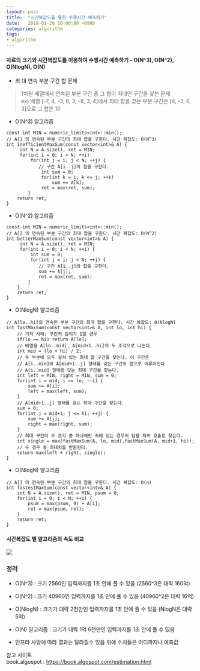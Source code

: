 ```yaml
---
layout: post
title:  "시간복잡도를 통한 수행시간 예측하기"
date:   2018-01-20 10:00:00 +0900
categories: algorithm
tags:
- algorithm
---
```



#### 자료의 크기와 시간복잡도를 이용하여 수행시간 예측하기 - O(N^3), O(N^2), O(NlogN), O(N)

- 최 대 연속 부분 구간 합 문제 
> 1차원 배열에서 연속된 부분 구간 중 그 합이 최대인 구간을 찾는 문제 <br>
ex) 배열 [-7, 4, -3, 6, 3, -8, 3, 4]에서 최대 합을 갖는 부분 구간은 [4, -3, 6, 3]으로 그 합은 10

- O(N^3) 알고리즘
```
const int MIN = numeric_limits<int>::min();
// A[] 의 연속된 부분 구간의 최대 합을 구한다. 시간 복잡도: O(N^3)
int inefficientMaxSum(const vector<int>& A) {
     int N = A.size(), ret = MIN;
     for(int i = 0; i < N; ++i)
         for(int j = i; j < N; ++j) {
            // 구간 A[i..j]의 합을 구한다.
             int sum = 0;
             for(int k = i; k <= j; ++k)
                 sum += A[k];
             ret = max(ret, sum);
        }
    return ret;
}
```

- O(N^2) 알고리즘
```
const int MIN = numeric_limits<int>::min();
// A[] 의 연속된 부분 구간의 최대 합을 구한다. 시간 복잡도: O(N^2)
int betterMaxSum(const vector<int>& A) {
     int N = A.size(), ret = MIN;
     for(int i = 0; i < N; ++i) {
         int sum = 0;
         for(int j = i; j < N; ++j) {
            // 구간 A[i..j]의 합을 구한다.
            sum += A[j];
            ret = max(ret, sum);
        }
    }
    return ret;
}
```

- O(NlogN) 알고리즘
```
// A[lo..hi]의 연속된 부분 구간의 최대 합을 구한다. 시간 복잡도: O(NlogN)
int fastMaxSum(const vector<int>& A, int lo, int hi) {
    // 기저 사례: 구간의 길이가 1일 경우
    if(lo == hi) return A[lo];
    // 배열을 A[lo..mid], A[mid+1..hi]의 두 조각으로 나눈다.
    int mid = (lo + hi) / 2;
    // 두 부분에 모두 걸쳐 있는 최대 합 구간을 찾는다. 이 구간은
    // A[i..mid]와 A[mid+1..j] 형태를 갖는 구간의 합으로 이루어진다.
    // A[i..mid] 형태를 갖는 최대 구간을 찾는다.
    int left = MIN, right = MIN, sum = 0;
    for(int i = mid; i >= lo; --i) {
        sum += A[i];
        left = max(left, sum);
    }
    // A[mid+1..j] 형태를 갖는 최대 구간을 찾는다.
    sum = 0;
    for(int j = mid+1; j <= hi; ++j) {
        sum += A[j];
        right = max(right, sum);
    }
    // 최대 구간이 두 조각 중 하나에만 속해 있는 경우의 답을 재귀 호출로 찾는다.
    int single = max(fastMaxSum(A, lo, mid),fastMaxSum(A, mid+1, hi));
    // 두 경우 중 최대치를 반환한다.
    return max(left + right, single);
}
```

- O(NlogN) 알고리즘
```
// A[] 의 연속된 부분 구간의 최대 합을 구한다. 시간 복잡도: O(n)
int fastestMaxSum(const vector<int>& A) {
    int N = A.size(), ret = MIN, psum = 0;
    for(int i = 0; i < N; ++i) {
        psum = max(psum, 0) + A[i];
        ret = max(psum, ret);
    }
    return ret;
}
```


#### 시간복잡도 별 알고리즘의 속도 비교
![](https://book.algospot.com/static/img/figure4.5.png)

### 정리
- O(N^3) : 크기 2560인 입력까지를 1초 안에 풀 수 있음 (2560^3은 대략 160억)
- O(N^2) : 크기 40960인 입력까지를 1초 안에 풀 수 있음 (40960^2은 대략 16억)
- O(NlogN) :  크기가 대략 2천만인 입력까지를 1초 안에 풀 수 있음 (NlogN은 대략 5억)
- O(N) 알고리즘 : 크기가 대략 1억 6천만인 입력까지를 1초 안에 풀 수 있음

- 인프라 사양에 따라 결과는 달라질수 있음 위에 수치들은 어디까지나 예측값

참고 사이트 <br>
book.algospot : https://book.algospot.com/estimation.html

[Jekyll-docs]: https://Jekyllrb.com/docs/home
[Jekyll-gh]:   https://github.com/Jekyll/Jekyll
[Jekyll-talk]: https://talk.Jekyllrb.com/


